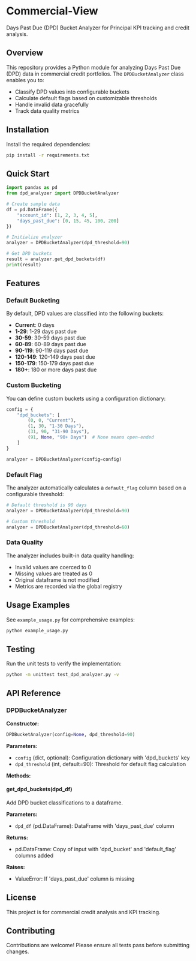# Commercial-View

Days Past Due (DPD) Bucket Analyzer for Principal KPI tracking and credit analysis.

## Overview

This repository provides a Python module for analyzing Days Past Due (DPD) data in commercial credit portfolios. The `DPDBucketAnalyzer` class enables you to:

- Classify DPD values into configurable buckets
- Calculate default flags based on customizable thresholds
- Handle invalid data gracefully
- Track data quality metrics

## Installation

Install the required dependencies:

```bash
pip install -r requirements.txt
```

## Quick Start

```python
import pandas as pd
from dpd_analyzer import DPDBucketAnalyzer

# Create sample data
df = pd.DataFrame({
    "account_id": [1, 2, 3, 4, 5],
    "days_past_due": [0, 15, 45, 100, 200]
})

# Initialize analyzer
analyzer = DPDBucketAnalyzer(dpd_threshold=90)

# Get DPD buckets
result = analyzer.get_dpd_buckets(df)
print(result)
```

## Features

### Default Bucketing

By default, DPD values are classified into the following buckets:
- **Current**: 0 days
- **1-29**: 1-29 days past due
- **30-59**: 30-59 days past due
- **60-89**: 60-89 days past due
- **90-119**: 90-119 days past due
- **120-149**: 120-149 days past due
- **150-179**: 150-179 days past due
- **180+**: 180 or more days past due

### Custom Bucketing

You can define custom buckets using a configuration dictionary:

```python
config = {
    "dpd_buckets": [
        (0, 0, "Current"),
        (1, 30, "1-30 Days"),
        (31, 90, "31-90 Days"),
        (91, None, "90+ Days")  # None means open-ended
    ]
}

analyzer = DPDBucketAnalyzer(config=config)
```

### Default Flag

The analyzer automatically calculates a `default_flag` column based on a configurable threshold:

```python
# Default threshold is 90 days
analyzer = DPDBucketAnalyzer(dpd_threshold=90)

# Custom threshold
analyzer = DPDBucketAnalyzer(dpd_threshold=60)
```

### Data Quality

The analyzer includes built-in data quality handling:
- Invalid values are coerced to 0
- Missing values are treated as 0
- Original dataframe is not modified
- Metrics are recorded via the global registry

## Usage Examples

See `example_usage.py` for comprehensive examples:

```bash
python example_usage.py
```

## Testing

Run the unit tests to verify the implementation:

```bash
python -m unittest test_dpd_analyzer.py -v
```

## API Reference

### DPDBucketAnalyzer

**Constructor:**
```python
DPDBucketAnalyzer(config=None, dpd_threshold=90)
```

**Parameters:**
- `config` (dict, optional): Configuration dictionary with 'dpd_buckets' key
- `dpd_threshold` (int, default=90): Threshold for default flag calculation

**Methods:**

#### get_dpd_buckets(dpd_df)

Add DPD bucket classifications to a dataframe.

**Parameters:**
- `dpd_df` (pd.DataFrame): DataFrame with 'days_past_due' column

**Returns:**
- pd.DataFrame: Copy of input with 'dpd_bucket' and 'default_flag' columns added

**Raises:**
- ValueError: If 'days_past_due' column is missing

## License

This project is for commercial credit analysis and KPI tracking.

## Contributing

Contributions are welcome! Please ensure all tests pass before submitting changes.
